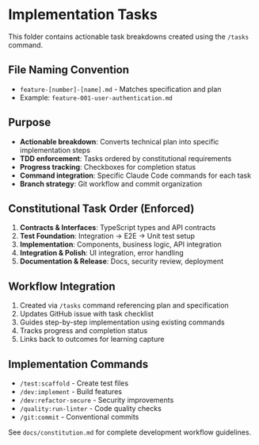 # Implementation Tasks

This folder contains actionable task breakdowns created using the `/tasks` command.

## File Naming Convention
- `feature-[number]-[name].md` - Matches specification and plan
- Example: `feature-001-user-authentication.md`

## Purpose
- **Actionable breakdown**: Converts technical plan into specific implementation steps
- **TDD enforcement**: Tasks ordered by constitutional requirements
- **Progress tracking**: Checkboxes for completion status
- **Command integration**: Specific Claude Code commands for each task
- **Branch strategy**: Git workflow and commit organization

## Constitutional Task Order (Enforced)
1. **Contracts & Interfaces**: TypeScript types and API contracts
2. **Test Foundation**: Integration → E2E → Unit test setup
3. **Implementation**: Components, business logic, API integration
4. **Integration & Polish**: UI integration, error handling
5. **Documentation & Release**: Docs, security review, deployment

## Workflow Integration
1. Created via `/tasks` command referencing plan and specification
2. Updates GitHub issue with task checklist
3. Guides step-by-step implementation using existing commands
4. Tracks progress and completion status
5. Links back to outcomes for learning capture

## Implementation Commands
- `/test:scaffold` - Create test files
- `/dev:implement` - Build features
- `/dev:refactor-secure` - Security improvements
- `/quality:run-linter` - Code quality checks
- `/git:commit` - Conventional commits

See `docs/constitution.md` for complete development workflow guidelines.